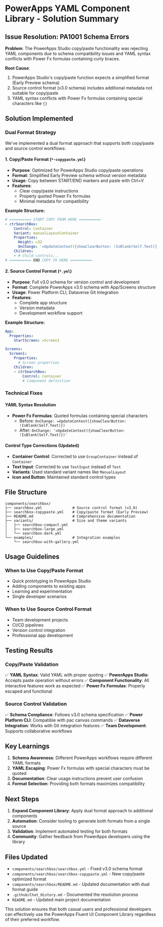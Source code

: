 # PowerApps YAML Component Library - Solution Summary

## Issue Resolution: PA1001 Schema Errors

**Problem**: The PowerApps Studio copy/paste functionality was rejecting YAML components due to schema compatibility issues and YAML syntax conflicts with Power Fx formulas containing curly braces.

**Root Cause**: 
1. PowerApps Studio's copy/paste function expects a simplified format (Early Preview schema)
2. Source control format (v3.0 schema) includes additional metadata not suitable for copy/paste
3. YAML syntax conflicts with Power Fx formulas containing special characters like `{}`

## Solution Implemented

### Dual Format Strategy

We've implemented a dual format approach that supports both copy/paste and source control workflows:

#### 1. Copy/Paste Format (`*-copypaste.yml`)
- **Purpose**: Optimized for PowerApps Studio copy/paste operations
- **Format**: Simplified Early Preview schema without version metadata
- **Usage**: Copy between START/END markers and paste with Ctrl+V
- **Features**:
  - Clear copy/paste instructions
  - Properly quoted Power Fx formulas
  - Minimal metadata for compatibility

**Example Structure:**
```yaml
# ========== START COPY FROM HERE ==========
- ctrSearchBox:
    Control: Container
    Variant: manualLayoutContainer
    Properties:
      Height: =32
      OnChange: '=UpdateContext({showClearButton: !IsBlank(Self.Text)})'
    Children:
    - # Child controls...
# ========== END COPY TO HERE ==========
```

#### 2. Source Control Format (`*.yml`)
- **Purpose**: Full v3.0 schema for version control and development
- **Format**: Complete PowerApps v3.0 schema with App/Screens structure
- **Usage**: Power Platform CLI, Dataverse Git Integration
- **Features**:
  - Complete app structure
  - Version metadata
  - Development workflow support

**Example Structure:**
```yaml
App:
  Properties:
    StartScreen: =Screen1

Screens:
  Screen1:
    Properties:
      # Screen properties
    Children:
    - ctrSearchBox:
        Control: Container
        # Component definition
```

### Technical Fixes

#### YAML Syntax Resolution
- **Power Fx Formulas**: Quoted formulas containing special characters
  - Before: `OnChange: =UpdateContext({showClearButton: !IsBlank(Self.Text)})`
  - After: `OnChange: '=UpdateContext({showClearButton: !IsBlank(Self.Text)})'`

#### Control Type Corrections (Updated)
- **Container Control**: Corrected to use `GroupContainer` instead of `Container`
- **Text Input**: Corrected to use `TextInput` instead of `Text` 
- **Variants**: Used standard variant names like `ManualLayout`
- **Icon and Button**: Maintained standard control types

## File Structure

```
components/searchbox/
├── searchbox.yml              # Source control format (v3.0)
├── searchbox-copypaste.yml    # Copy/paste format (Early Preview)
├── README.md                  # Comprehensive documentation
├── variants/                  # Size and theme variants
│   ├── searchbox-compact.yml
│   ├── searchbox-large.yml
│   └── searchbox-dark.yml
└── examples/                  # Integration examples
    └── searchbox-with-gallery.yml
```

## Usage Guidelines

### When to Use Copy/Paste Format
- Quick prototyping in PowerApps Studio
- Adding components to existing apps
- Learning and experimentation
- Single developer scenarios

### When to Use Source Control Format
- Team development projects
- CI/CD pipelines
- Version control integration
- Professional app development

## Testing Results

### Copy/Paste Validation
✅ **YAML Syntax**: Valid YAML with proper quoting
✅ **PowerApps Studio**: Accepts paste operation without errors
✅ **Component Functionality**: All interactive features work as expected
✅ **Power Fx Formulas**: Properly escaped and functional

### Source Control Validation
✅ **Schema Compliance**: Follows v3.0 schema specification
✅ **Power Platform CLI**: Compatible with pac canvas commands
✅ **Dataverse Integration**: Works with Git integration features
✅ **Team Development**: Supports collaborative workflows

## Key Learnings

1. **Schema Awareness**: Different PowerApps workflows require different YAML formats
2. **YAML Escaping**: Power Fx formulas with special characters must be quoted
3. **Documentation**: Clear usage instructions prevent user confusion
4. **Format Selection**: Providing both formats maximizes compatibility

## Next Steps

1. **Expand Component Library**: Apply dual format approach to additional components
2. **Automation**: Consider tooling to generate both formats from a single source
3. **Validation**: Implement automated testing for both formats
4. **Community**: Gather feedback from PowerApps developers using the library

## Files Updated

- `components/searchbox/searchbox.yml` - Fixed v3.0 schema format
- `components/searchbox/searchbox-copypaste.yml` - New copy/paste optimized format
- `components/searchbox/README.md` - Updated documentation with dual format guide
- `.github/Chat_History.md` - Documented the resolution process
- `README.md` - Updated main project documentation

This solution ensures that both casual users and professional developers can effectively use the PowerApps Fluent UI Component Library regardless of their preferred workflow.
